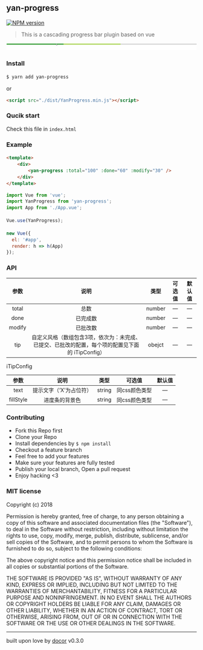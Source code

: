 ## yan-progress 
[![NPM version](https://img.shields.io/npm/v/yan-progress.svg?style=flat)](https://www.npmjs.com/package/yan-progress)

> This is a cascading progress bar plugin based on vue

![yan-progress](https://raw.githubusercontent.com/Yangfan2016/PicBed/master/Blog/yan-progress.gif)

### Install

```bash
$ yarn add yan-progress

```
or

```html
<script src="./dist/YanProgress.min.js"></script>
```

### Qucik start

Check this file in `index.html`

### Example
```html
<template>
    <div>
        <yan-progress :total="100" :done="60" :modify="30" />
    </div>
</template>
```

```js
import Vue from 'vue';
import YanProgress from 'yan-progress';
import App from './App.vue';

Vue.use(YanProgress);

new Vue({
  el: '#app',
  render: h => h(App)
});
```

### API

| 参数 | 说明 | 类型 | 可选值 | 默认值 |
| :----: | :----: | :----: | :----: | :----: |
| total | 总数 | number | — | — |
| done | 已完成数 | number | — | — |
| modify | 已批改数 | number | — | — |
| tip | 自定义风格（数组包含3项，依次为：未完成、已提交、已批改的配置，每个项的配置见下面的 iTipConfig）|obejct|—| — |

iTipConfig

| 参数 | 说明 | 类型 | 可选值 | 默认值 |
| :----: | :----: | :----: | :----: | :----: |
| text | 提示文字（‘X’为占位符） | string | 同css颜色类型 | — |
| fillStyle | 进度条的背景色 | string | 同css颜色类型 | — |



### Contributing
- Fork this Repo first
- Clone your Repo
- Install dependencies by `$ npm install`
- Checkout a feature branch
- Feel free to add your features
- Make sure your features are fully tested
- Publish your local branch, Open a pull request
- Enjoy hacking <3

### MIT license
Copyright (c) 2018 

Permission is hereby granted, free of charge, to any person obtaining a copy
of this software and associated documentation files (the &quot;Software&quot;), to deal
in the Software without restriction, including without limitation the rights
to use, copy, modify, merge, publish, distribute, sublicense, and/or sell
copies of the Software, and to permit persons to whom the Software is
furnished to do so, subject to the following conditions:

The above copyright notice and this permission notice shall be included in
all copies or substantial portions of the Software.

THE SOFTWARE IS PROVIDED &quot;AS IS&quot;, WITHOUT WARRANTY OF ANY KIND, EXPRESS OR
IMPLIED, INCLUDING BUT NOT LIMITED TO THE WARRANTIES OF MERCHANTABILITY,
FITNESS FOR A PARTICULAR PURPOSE AND NONINFRINGEMENT. IN NO EVENT SHALL THE
AUTHORS OR COPYRIGHT HOLDERS BE LIABLE FOR ANY CLAIM, DAMAGES OR OTHER
LIABILITY, WHETHER IN AN ACTION OF CONTRACT, TORT OR OTHERWISE, ARISING FROM,
OUT OF OR IN CONNECTION WITH THE SOFTWARE OR THE USE OR OTHER DEALINGS IN
THE SOFTWARE.

---
built upon love by [docor](https://github.com/turingou/docor.git) v0.3.0
